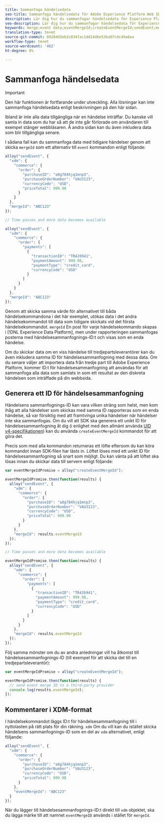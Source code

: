 ```yaml
---
title: Sammanfoga händelsedata
seo-title: Sammanfoga händelsedata för Adobe Experience Platform Web SDK
description: Lär dig hur du sammanfogar händelsedata för Experience Platform Web SDK
seo-description: Lär dig hur du sammanfogar händelsedata för Experience Platform Web SDK
keywords: merge;event data;eventMergeId;createEventMergeId;sendEvent;mergeId;merge id;eventMergeIdPromise; Merge Id Promise;
translation-type: tm+mt
source-git-commit: 0928dd3eb2c034fac14d14d6e53ba07cdc49a6ea
workflow-type: tm+mt
source-wordcount: '462'
ht-degree: 0%

---
```



# Sammanfoga händelsedata

>[!IMPORTANT]
>
>Den här funktionen är fortfarande under utveckling. Alla lösningar kan inte sammanfoga händelsedata enligt beskrivningen på den här sidan.

Ibland är inte alla data tillgängliga när en händelse inträffar. Du kanske vill samla in data som du har så att de inte går förlorade om användaren till exempel stänger webbläsaren. Å andra sidan kan du även inkludera data som blir tillgängliga senare.

I sådana fall kan du sammanfoga data med tidigare händelser genom att skicka `mergeId` som ett alternativ till `event` kommandon enligt följande:

```javascript
alloy("sendEvent", {
  "xdm": {
    "commerce": {
      "order": {
        "purchaseID": "a8g784hjq1mnp3",
        "purchaseOrderNumber": "VAU3123",
        "currencyCode": "USD",
        "priceTotal": 999.98
      }
    }
  },
  "mergeId": "ABC123"
});

// Time passes and more data becomes available

alloy("sendEvent", {
  "xdm": {
    "commerce": {
      "order": {
        "payments": [
          {
            "transactionID": "TR426941",
            "paymentAmount": 999.98,
            "paymentType": "credit_card",
            "currencyCode": "USD"
          }
        ]
      }
    }
  },
  "mergeId": "ABC123"
});
```

Genom att skicka samma värde för alternativet till båda händelsekommandona i det här exemplet, utökas data i det andra händelsekommandot till data som tidigare skickats vid det första händelsekommandot. `mergeId` En post för varje händelsekommando skapas i [!DNL Experience Data Platform], men under rapporteringen sammanfogas posterna med händelsesammanfognings-ID:t och visas som en enda händelse.

Om du skickar data om en viss händelse till tredjepartsleverantörer kan du även inkludera samma ID för händelsesammanfogning med dessa data. Om du senare väljer att importera data från tredje part till Adobe Experience Platform, kommer ID:t för händelsesammanfogning att användas för att sammanfoga alla data som samlats in som ett resultat av den diskreta händelsen som inträffade på din webbsida.

## Generera ett ID för händelsesammanfogning

Händelsens sammanfognings-ID kan vara vilken sträng som helst, men kom ihåg att alla händelser som skickas med samma ID rapporteras som en enda händelse, så var försiktig med att framtvinga unika händelser när händelser inte ska sammanfogas. Om du vill att SDK ska generera ett unikt ID för händelsesammanfogning åt dig (i enlighet med den allmänt använda [UID v4-specifikationen](https://www.ietf.org/rfc/rfc4122.txt)) kan du använda `createEventMergeId` kommandot för att göra det.

Precis som med alla kommandon returneras ett löfte eftersom du kan köra kommandot innan SDK-filen har lästs in. Löftet löses med ett unikt ID för händelsesammanfogning så snart som möjligt. Du kan vänta på att löftet ska lösas innan du skickar data till servern enligt följande:

```javascript
var eventMergeIdPromise = alloy("createEventMergeId");

eventMergeIdPromise.then(function(results) {
  alloy("sendEvent", {
    "xdm": {
      "commerce": {
        "order": {
          "purchaseID": "a8g784hjq1mnp3",
          "purchaseOrderNumber": "VAU3123",
          "currencyCode": "USD",
          "priceTotal": 999.98
        }
      }
    },
    "mergeId": results.eventMergeId
  });
});

// Time passes and more data becomes available

eventMergeIdPromise.then(function(results) {
  alloy("sendEvent", {
    "xdm": {
      "commerce": {
        "order": {
          "payments": [
            {
              "transactionID": "TR426941",
              "paymentAmount": 999.98,
              "paymentType": "credit_card",
              "currencyCode": "USD"
            }
          ]
        }
      }
    },
    "mergeId": results.eventMergeId
  });
});
```

Följ samma mönster om du av andra anledningar vill ha åtkomst till händelsesammanfognings-ID (till exempel för att skicka det till en tredjepartsleverantör):

```javascript
var eventMergeIdPromise = alloy("createEventMergeId");

eventMergeIdPromise.then(function(results) {
  // send event merge ID to a third-party provider
  console.log(results.eventMergeId);
});
```

## Kommentarer i XDM-format

I händelsekommandot läggs ID:t för händelsesammanfogning till i nyttolasten på rätt plats för din räkning. `xdm`  Om du vill kan du istället skicka händelsens sammanfognings-ID som en del av `xdm` alternativet, enligt följande:

```javascript
alloy("sendEvent", {
  "xdm": {
    "commerce": {
      "order": {
        "purchaseID": "a8g784hjq1mnp3",
        "purchaseOrderNumber": "VAU3123",
        "currencyCode": "USD",
        "priceTotal": 999.98
      }
    },
    "eventMergeId": "ABC123"
  }
});
```

När du lägger till händelsesammanfognings-ID:t direkt till `xdm` objektet, ska du lägga märke till att namnet `eventMergeID` används i stället för `mergeId`.
